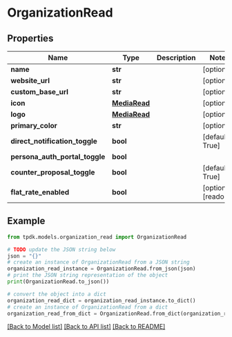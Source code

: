 # OrganizationRead



## Properties

Name | Type | Description | Notes
------------ | ------------- | ------------- | -------------
**name** | **str** |  | [optional] 
**website_url** | **str** |  | [optional] 
**custom_base_url** | **str** |  | [optional] 
**icon** | [**MediaRead**](MediaRead.md) |  | [optional] 
**logo** | [**MediaRead**](MediaRead.md) |  | [optional] 
**primary_color** | **str** |  | [optional] 
**direct_notification_toggle** | **bool** |  | [default to True]
**persona_auth_portal_toggle** | **bool** |  | 
**counter_proposal_toggle** | **bool** |  | [default to True]
**flat_rate_enabled** | **bool** |  | [optional] [readonly] 

## Example

```python
from tpdk.models.organization_read import OrganizationRead

# TODO update the JSON string below
json = "{}"
# create an instance of OrganizationRead from a JSON string
organization_read_instance = OrganizationRead.from_json(json)
# print the JSON string representation of the object
print(OrganizationRead.to_json())

# convert the object into a dict
organization_read_dict = organization_read_instance.to_dict()
# create an instance of OrganizationRead from a dict
organization_read_from_dict = OrganizationRead.from_dict(organization_read_dict)
```
[[Back to Model list]](../README.md#documentation-for-models) [[Back to API list]](../README.md#documentation-for-api-endpoints) [[Back to README]](../README.md)



